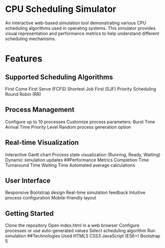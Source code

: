 # CPU Scheduling Simulator
An interactive web-based simulation tool demonstrating various CPU scheduling algorithms used in operating systems. This simulator provides visual representation and performance metrics to help understand different scheduling mechanisms.

# Features

## Supported Scheduling Algorithms
First Come First Serve (FCFS)
Shortest Job First (SJF)
Priority Scheduling
Round Robin (RR)

## Process Management
Configure up to 10 processes
Customize process parameters:
Burst Time
Arrival Time
Priority Level
Random process generation option

## Real-time Visualization
Interactive Gantt chart
Process state visualization (Running, Ready, Waiting)
Dynamic simulation updates
##Performance Metrics
Completion Time
Turnaround Time
Waiting Time
Automated average calculations

## User Interface
Responsive Bootstrap design
Real-time simulation feedback
Intuitive process configuration
Mobile-friendly layout

## Getting Started
Clone the repository
Open index.html in a web browser
Configure processes or use auto-generated values
Select scheduling algorithm
Run simulation
##Technologies Used
HTML5
CSS3
JavaScript (ES6+)
Bootstrap 5
